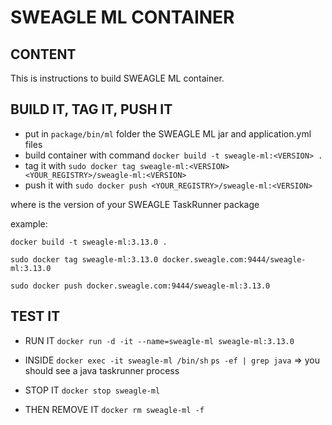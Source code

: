 # SWEAGLE ML CONTAINER

## CONTENT

This is instructions to build SWEAGLE ML container.

## BUILD IT, TAG IT, PUSH IT

- put in `package/bin/ml` folder the SWEAGLE ML jar and application.yml files
- build container with command `docker build -t sweagle-ml:<VERSION> .`
- tag it with `sudo docker tag sweagle-ml:<VERSION> <YOUR_REGISTRY>/sweagle-ml:<VERSION>`
- push it with `sudo docker push <YOUR_REGISTRY>/sweagle-ml:<VERSION>`

where <VERSION> is the version of your SWEAGLE TaskRunner package


example:

`docker build -t sweagle-ml:3.13.0 .`

`sudo docker tag sweagle-ml:3.13.0 docker.sweagle.com:9444/sweagle-ml:3.13.0`

`sudo docker push docker.sweagle.com:9444/sweagle-ml:3.13.0`


## TEST IT

- RUN IT
`docker run -d -it --name=sweagle-ml sweagle-ml:3.13.0`

- INSIDE
`docker exec -it sweagle-ml /bin/sh`
`ps -ef | grep java` => you should see a java taskrunner process

- STOP IT
`docker stop sweagle-ml`

- THEN REMOVE IT
`docker rm sweagle-ml -f`

